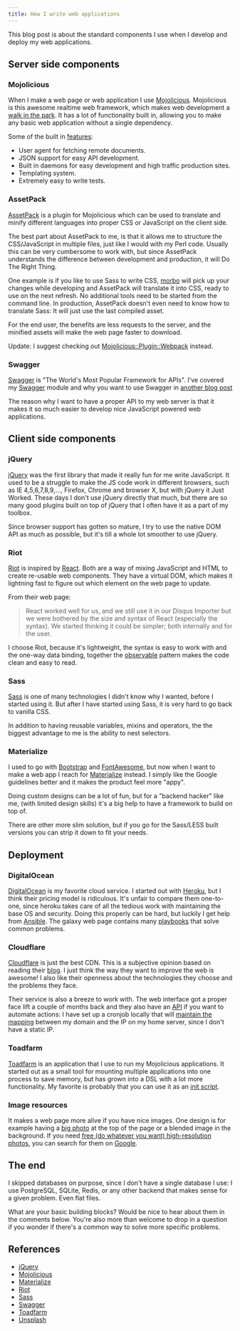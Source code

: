 ```yaml
---
title: How I write web applications
---
```


This blog post is about the standard components I use when I develop and
deploy my web applications.

## Server side components

### Mojolicious

When I make a web page or web application I use
[Mojolicious](https://mojolicious.org). Mojolicious is this awesome
realtime web framework, which makes web development a [walk in the
park](http://mojolicious.org/perldoc/Mojolicious/Guides/Tutorial). It
has a lot of functionality built in, allowing you to make any basic web
application without a single dependency.

Some of the built in
[features](http://mojolicious.org/perldoc#HIGHLIGHTS):

-   User agent for fetching remote documents.
-   JSON support for easy API development.
-   Built in daemons for easy development and high traffic production
    sites.
-   Templating system.
-   Extremely easy to write tests.

### AssetPack

[AssetPack](https://metacpan.org/pod/Mojolicious::Plugin::AssetPack#MANUALS)
is a plugin for Mojolicious which can be used to translate and minify
different languages into proper CSS or JavaScript on the client side.

The best part about AssetPack to me, is that it allows me to structure
the CSS/JavaScript in multiple files, just like I would with my Perl
code. Usually this can be very cumbersome to work with, but since
AssetPack understands the difference between development and production,
it will Do The Right Thing.

One example is if you like to use Sass to write CSS,
[morbo](https://metacpan.org/pod/Mojo::Server::Morbo) will pick up your
changes while developing and AssetPack will translate it into CSS, ready
to use on the next refresh. No additional tools need to be started from
the command line. In production, AssetPack doesn't even need to know how
to translate Sass: It will just use the last compiled asset.

For the end user, the benefits are less requests to the server, and the
minified assets will make the web page faster to download.

Update: I suggest checking out
[Mojolicious::Plugin::Webpack](https://metacpan.org/pod/Mojolicious::Plugin::Webpack)
instead.

### Swagger

[Swagger](http://swagger.io) is "The World's Most Popular Framework for
APIs". I've covered my [Swagger](https://metacpan.org/release/Swagger2)
module and why you want to use Swagger in [another blog
post](/blog/2015-07-05-mojolicious-swagger2)

The reason why I want to have a proper API to my web server is that it
makes it so much easier to develop nice JavaScript powered web
applications.

## Client side components

### jQuery

[jQuery](http://jquery.com) was the first library that made it really
fun for me write JavaScript. It used to be a struggle to make the JS
code work in different browsers, such as IE 4,5,6,7,8,9,..., Firefox,
Chrome and browser X, but with jQuery it Just Worked. These days I don't
use jQuery directly that much, but there are so many good plugins built
on top of jQuery that I often have it as a part of my toolbox.

Since browser support has gotten so mature, I try to use the native DOM
API as much as possible, but it's till a whole lot smoother to use
jQuery.

### Riot

[Riot](http://riotjs.com) is inspired by
[React](https://facebook.github.io/react). Both are a way of mixing
JavaScript and HTML to create re-usable web components. They have a
virtual DOM, which makes it lightning fast to figure out which element
on the web page to update.

From their web page:

> React worked well for us, and we still use it in our Disqus Importer
> but we were bothered by the size and syntax of React (especially the
> syntax). We started thinking it could be simpler; both internally and
> for the user.

I choose Riot, because it's lightweight, the syntax is easy to work with
and the one-way data binding, together the
[observable](http://riotjs.com/api/observable/) pattern makes the code
clean and easy to read.

### Sass

[Sass](http://sass-lang.com/) is one of many technologies I didn't know
why I wanted, before I started using it. But after I have started using
Sass, it is very hard to go back to vanilla CSS.

In addition to having reusable variables, mixins and operators, the the
biggest advantage to me is the ability to nest selectors.

### Materialize

I used to go with [Bootstrap](http://getbootstrap.com) and
[FontAwesome](http://fortawesome.github.io/Font-Awesome/), but now when
I want to make a web app I reach for
[Materialize](http://materializecss.com) instead. I simply like the
Google guidelines better and it makes the product feel more "appy".

Doing custom designs can be a lot of fun, but for a "backend hacker"
like me, (with limited design skills) it's a big help to have a
framework to build on top of.

There are other more slim solution, but if you go for the Sass/LESS
built versions you can strip it down to fit your needs.

## Deployment

### DigitalOcean

[DigitalOcean](https://www.digitalocean.com) is my favorite cloud
service. I started out with [Heroku](https://www.heroku.com), but I
think their pricing model is ridiculous. It's unfair to compare them
one-to-one, since heroku takes care of all the tedious work with
maintaining the base OS and security. Doing this properly can be hard,
but luckily I get help from [Ansible](https://galaxy.ansible.com). The
galaxy web page contains many
[playbooks](http://docs.ansible.com/ansible/playbooks.html) that solve
common problems.

### Cloudflare

[Cloudflare](https://cloudflare.com) is just the best CDN. This is a
subjective opinion based on reading their
[blog](https://blog.cloudflare.com). I just think the way they want to
improve the web is awesome! I also like their openness about the
technologies they choose and the problems they face.

Their service is also a breeze to work with. The web interface got a
proper face lift a couple of months back and they also have an
[API](https://api.cloudflare.com) if you want to automate actions: I
have set up a cronjob locally that will [maintain the
mapping](https://github.com/jhthorsen/mojo-cloudflare/blob/master/examples/maintain-a-records)
between my domain and the IP on my home server, since I don't have a
static IP.

### Toadfarm

[Toadfarm](https://metacpan.org/release/Toadfarm) is an application that
I use to run my Mojolicious applications. It started out as a small tool
for mounting multiple applications into one process to save memory, but
has grown into a DSL with a lot more functionality. My favorite is
probably that you can use it as an [init
script](https://metacpan.org/pod/distribution/Toadfarm/lib/Toadfarm/Manual/RunningToadfarm.pod#Init-script).

### Image resources

It makes a web page more alive if you have nice images. One design is
for example having a [big photo](http://thorsenlabs.com) at the top of the
page or a blended image in the background. If you need [free (do
whatever you want) high-resolution photos](https://unsplash.com), you
can search for them on
[Google](https://www.google.no/search?q=unsplash+summer+people&tbm=isch&tbs=isz:l).

## The end

I skipped databases on purpose, since I don't have a single database I
use: I use PostgreSQL, SQLite, Redis, or any other backend that makes
sense for a given problem. Even flat files.

What are your basic building blocks? Would be nice to hear about them in
the comments below. You're also more than welcome to drop in a question
if you wonder if there's a common way to solve more specific problems.

## References

-   [jQuery](http://jquery.com)
-   [Mojolicious](http://mojolicious.org)
-   [Materialize](http://materializecss.com)
-   [Riot](http://riotjs.com)
-   [Sass](http://sass-lang.com)
-   [Swagger](http://swagger.io)
-   [Toadfarm](https://metacpan.org/pod/Toadfarm)
-   [Unsplash](https://unsplash.com)
